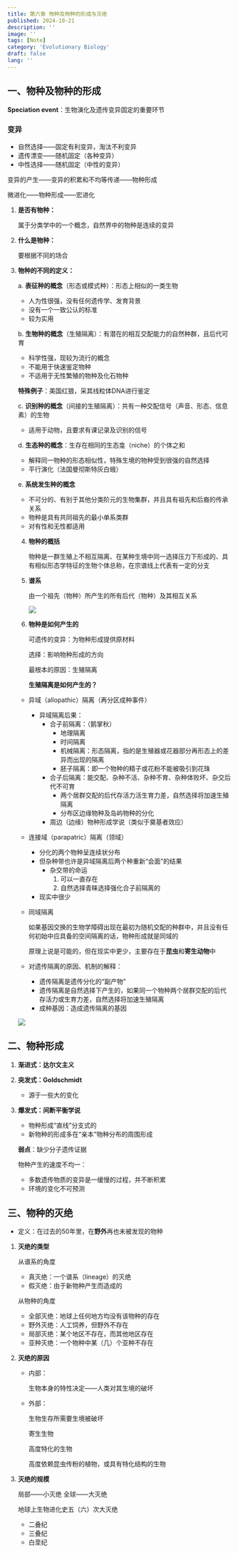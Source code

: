 ```yaml
---
title: 第六章 物种及物种的形成与灭绝
published: 2024-10-21
description: ''
image: ''
tags: [Note]
category: 'Evolutionary Biology'
draft: false 
lang: ''
---
```

## 一、物种及物种的形成

**Speciation event**：生物演化及遗传变异固定的重要环节

### 变异

- 自然选择——固定有利变异，淘汰不利变异
- 遗传漂变——随机固定（各种变异）
- 中性选择——随机固定（中性的变异）

变异的产生——变异的积累和不均等传递——物种形成

微进化——物种形成——宏进化

1. **是否有物种：**

   属于分类学中的一个概念，自然界中的物种是连续的变异

2. **什么是物种：**

   要根据不同的场合

3. **物种的不同的定义：**

   a. **表征种的概念**（形态或模式种）：形态上相似的一类生物

   - 人为性很强，没有任何遗传学、发育背景
   - 没有一个一致公认的标准
   - 较为实用

   b. **生物种的概念**（生殖隔离）：有潜在的相互交配能力的自然种群，且后代可育

   - 科学性强，现较为流行的概念
   - 不能用于快速鉴定物种
   - 不适用于无性繁殖的物种及化石物种

   **特殊例子**：美国红狼，采其线粒体DNA进行鉴定

   c. **识别种的概念**（间接的生殖隔离）：共有一种交配信号（声音、形态、信息素）的生物

   - 适用于动物，且要求有课记录及识别的信号

   d. **生态种的概念**：生存在相同的生态龛（niche）的个体之和

   - 解释同一物种的形态相似性，特殊生境的物种受到很强的自然选择
   - 平行演化（法国曼彻斯特灰白蛾）

   e. **系统发生种的概念**

   - 不可分的、有别于其他分类阶元的生物集群，并且具有祖先和后裔的传承关系
   - 物种是具有共同祖先的最小单系类群
   - 对有性和无性都适用

   4. **物种的概括**

      物种是一群生殖上不相互隔离、在某种生境中同一选择压力下形成的、具有相似形态学特征的生物个体总称，在宗谱线上代表有一定的分支

   5. **谱系**

      由一个祖先（物种）所产生的所有后代（物种）及其相互关系

      ![](https://img.duckk.org/2024/10/3ba41e21f85175db2e39e1c8e686fcc1.png)

      

   6. **物种是如何产生的**

      可遗传的变异：为物种形成提供原材料

      选择：影响物种形成的方向

      最根本的原因：生殖隔离

      **生殖隔离是如何产生的？**
   
    - 异域（allopathic）隔离（再分区成种事件）
      - 异域隔离后果：
        - 合子前隔离：（鹅掌秋）
          - 地理隔离
          - 时间隔离
          - 机械隔离：形态隔离，指的是生殖器或花器部分再形态上的差异而出现的隔离
          - 胚子隔离：即一个物种的精子或花粉不能被吸引到花珠
        - 合子后隔离：能交配、杂种不活、杂种不育、杂种体败坏、杂交后代不可育
          - 两个居群交配的后代存活力活生育力差，自然选择将加速生殖隔离
          - 分布区边缘物种及岛屿物种的分化
        - 周边（边缘）物种形成学说（类似于奠基者效应）
      
    - 连接域（parapatric）隔离（领域）
   
      - 分化的两个物种呈连续状分布
      - 但杂种带也许是异域隔离后两个种重新“会面”的结果
        - 杂交带的命运
          1. 可以一直存在
          2. 自然选择青睐选择强化合子前隔离的
      - 现实中很少
   
    - 同域隔离
   
      如果基因交换的生物学障碍出现在最初为随机交配的种群中，并且没有任何初始中应具备的空间隔离的话，物种形成就是同域的
   
      原理上说是可能的，但在现实中更少，主要存在于**昆虫**和**寄生动物**中
   
    - 对遗传隔离的原因、机制的解释：
   
      - 遗传隔离是遗传分化的“副产物”
      - 遗传隔离是自然选择下产生的，如果同一个物种两个居群交配的后代存活力或生育力差，自然选择将加速生殖隔离
      - 成种基因：造成遗传隔离的基因
   
   ![](https://img.duckk.org/2024/10/7c3336b16840bbea45f2b9c8d167e9b0.png)

## 二、物种形成

1. **渐进式：达尔文主义**

2. **突发式：Goldschmidt**

   - 源于一些大的变化

3. **爆发式：间断平衡学说**

   - 物种形成“直线”分支式的
   - 新物种的形成多在“亲本”物种分布的周围形成

   **弱点**：缺少分子遗传证据

   物种产生的速度不均一：

   - 多数遗传物质的变异是一缓慢的过程，并不断积累
   - 环境的变化不可预测

## 三、物种的灭绝

- 定义：在过去的50年里，在**野外**再也未被发现的物种

1. **灭绝的类型**

   从谱系的角度

   - 真灭绝：一个谱系（lineage）的灭绝
   - 假灭绝：由于新物种产生而造成的

   从物种的角度

   - 全部灭绝：地球上任何地方均没有该物种的存在
   - 野外灭绝：人工饲养，但野外不存在
   - 局部灭绝：某个地区不存在，而其他地区存在
   - 亚种灭绝：一个物种中某（几）个亚种不存在

2. **灭绝的原因**

   - 内部：

     生物本身的特性决定——人类对其生境的破坏

   - 外部：

     生物生存所需要生境被破坏

     寄生生物

     高度特化的生物

     高度依赖昆虫传粉的植物，或具有特化结构的生物

3. **灭绝的规模**

   局部——小灭绝	全球——大灭绝

   地球上生物进化史五（六）次大灭绝

   - 二叠纪
   - 三叠纪
   - 白垩纪